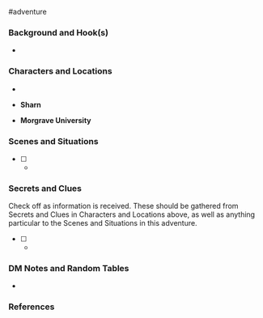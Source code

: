  #adventure 

### Background and Hook(s)

* 

### Characters and Locations

* 

* **Sharn**
* **Morgrave University**

### Scenes and Situations

 - [ ] -

### Secrets and Clues
Check off as information is received. These should be gathered from Secrets and Clues in Characters and Locations above, as well as anything particular to the Scenes and Situations in this adventure.

 - [ ] -

### DM Notes and Random Tables

- 

### References

